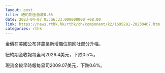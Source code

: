 ```yaml
---
layout: post
title: 紐約期金低收0.5%
date: 2023-04-07 05:56:33.000000000 +08:00
link: https://news.rthk.hk/rthk/ch/component/k2/1695291-20230407.htm
categories: rthk
---
```


金價在美國公布非農業新增職位前回吐部分升幅。

紐約期金收報每盎司2026.4美元，下跌0.5%。

現貨金較早時報每盎司2009.07美元，下跌0.6%。
